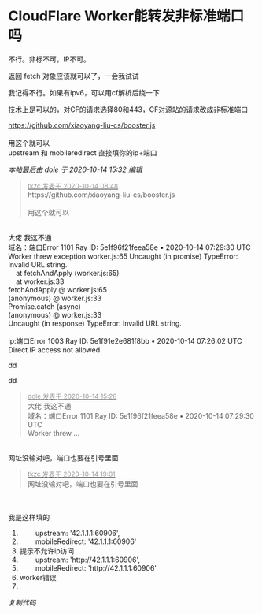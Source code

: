 # CloudFlare Worker能转发非标准端口吗


不行。非标不可，IP不可。

返回 fetch 对象应该就可以了，一会我试试<img src="static/image/smiley/default/lol.gif" smilieid="12" border="0" alt="" />

我记得不行。如果有ipv6，可以用cf解析后绕一下

技术上是可以的，对CF的请求选择80和443，CF对源站的请求改成非标准端口

https://github.com/xiaoyang-liu-cs/booster.js<br />
<br />
用这个就可以<br />
upstream 和 mobileredirect 直接填你的ip+端口

<i class="pstatus"> 本帖最后由 dole 于 2020-10-14 15:32 编辑 </i><br />
<div class="quote"><blockquote><font size="2"><a href="https://www.hostloc.com/forum.php?mod=redirect&amp;goto=findpost&amp;pid=9297101&amp;ptid=753719" target="_blank"><font color="#999999">tkzc 发表于 2020-10-14 08:48</font></a></font><br />
https://github.com/xiaoyang-liu-cs/booster.js<br />
<br />
用这个就可以</blockquote></div><br />
大佬 我这不通<br />
域名：端口Error 1101 Ray ID: 5e1f96f21feea58e • 2020-10-14 07:29:30 UTC<br />
Worker threw exception worker.js:65 Uncaught (in promise) TypeError: Invalid URL string.<br />
&nbsp; &nbsp; at fetchAndApply (worker.js:65)<br />
&nbsp; &nbsp; at worker.js:33<br />
fetchAndApply @ worker.js:65<br />
(anonymous) @ worker.js:33<br />
Promise.catch (async)<br />
(anonymous) @ worker.js:33<br />
Uncaught (in response) TypeError: Invalid URL string.<br />
<br />
ip:端口Error 1003 Ray ID: 5e1f91e2e681f8bb • 2020-10-14 07:26:02 UTC<br />
Direct IP access not allowed<img id="aimg_B5z7h" onclick="zoom(this, this.src, 0, 0, 0)" class="zoom" src="https://cdn.jsdelivr.net/gh/hishis/forum-master/public/images/patch.gif" onmouseover="img_onmouseoverfunc(this)" onload="thumbImg(this)" border="0" alt="" />

dd<img id="aimg_kWbgp" onclick="zoom(this, this.src, 0, 0, 0)" class="zoom" src="https://cdn.jsdelivr.net/gh/hishis/forum-master/public/images/patch.gif" onmouseover="img_onmouseoverfunc(this)" onload="thumbImg(this)" border="0" alt="" />

dd<img id="aimg_Ybdg3" onclick="zoom(this, this.src, 0, 0, 0)" class="zoom" src="https://cdn.jsdelivr.net/gh/hishis/forum-master/public/images/patch.gif" onmouseover="img_onmouseoverfunc(this)" onload="thumbImg(this)" border="0" alt="" />

<div class="quote"><blockquote><font size="2"><a href="https://www.hostloc.com/forum.php?mod=redirect&amp;goto=findpost&amp;pid=9299531&amp;ptid=753719" target="_blank"><font color="#999999">dole 发表于 2020-10-14 15:26</font></a></font><br />
大佬 我这不通<br />
域名：端口Error 1101 Ray ID: 5e1f96f21feea58e • 2020-10-14 07:29:30 UTC<br />
Worker threw ...</blockquote></div><br />
网址没输对吧，端口也要在引号里面

<div class="quote"><blockquote><font size="2"><a href="https://www.hostloc.com/forum.php?mod=redirect&amp;goto=findpost&amp;pid=9300766&amp;ptid=753719" target="_blank"><font color="#999999">tkzc 发表于 2020-10-14 19:01</font></a></font><br />
网址没输对吧，端口也要在引号里面</blockquote></div><br />
<br />
我是这样填的<div class="blockcode"><div id="code_PaS"><ol><li>&nbsp; &nbsp;&nbsp; &nbsp;&nbsp;&nbsp;upstream: '42.1.1.1:60906',<br /><li>&nbsp; &nbsp;&nbsp; &nbsp;&nbsp;&nbsp;mobileRedirect: '42.1.1.1:60906' <br /><li>提示不允许ip访问<br /><li>&nbsp; &nbsp;&nbsp; &nbsp;&nbsp;&nbsp;upstream: 'http://42.1.1.1:60906',<br /><li>&nbsp; &nbsp;&nbsp; &nbsp;&nbsp;&nbsp;mobileRedirect: 'http://42.1.1.1:60906'<br /><li>worker错误<br /><li></ol></div><em onclick="copycode($('code_PaS'));">复制代码</em></div><img id="aimg_ESyzu" onclick="zoom(this, this.src, 0, 0, 0)" class="zoom" src="https://cdn.jsdelivr.net/gh/hishis/forum-master/public/images/patch.gif" onmouseover="img_onmouseoverfunc(this)" onload="thumbImg(this)" border="0" alt="" />
